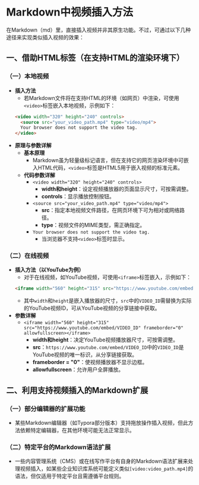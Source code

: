 # Markdown中视频插入方法

在Markdown（md）里，直接插入视频并非其原生功能。不过，可通过以下几种途径来实现类似插入视频的效果：

## 一、借助HTML标签（在支持HTML的渲染环境下）
### （一）本地视频
- **插入方法**
  - 若Markdown文件将在支持HTML的环境（如网页）中渲染，可使用`<video>`标签嵌入本地视频，示例如下：
  ```html
  <video width="320" height="240" controls>
    <source src="your_video_path.mp4" type="video/mp4">
    Your browser does not support the video tag.
  </video>
  ```
- **原理与参数详解**
  - **基本原理**
    - Markdown虽为轻量级标记语言，但在支持它的网页渲染环境中可嵌入HTML代码，`<video>`标签是HTML5用于嵌入视频的标准元素。
  - **代码参数详解**
    - `<video width="320" height="240" controls>`
      - **width和height**：设定视频播放器的页面显示尺寸，可按需调整。
      - **controls**：显示播放控制按钮。
    - `<source src="your_video_path.mp4" type="video/mp4">`
      - **src**：指定本地视频文件路径，在网页环境下可为相对或网络路径。
      - **type**：视频文件的MIME类型，需正确指定。
    - `Your browser does not support the video tag.`
      - 当浏览器不支持`<video>`标签时显示。

### （二）在线视频
- **插入方法（以YouTube为例）**
  - 对于在线视频，如YouTube视频，可使用`<iframe>`标签嵌入，示例如下：
  ```html
  <iframe width="560" height="315" src="https://www.youtube.com/embed/VIDEO_ID" frameborder="0" allowfullscreen></iframe>
  ```
  - 其中`width`和`height`是嵌入播放器的尺寸，`src`中的`VIDEO_ID`需替换为实际的YouTube视频ID，可从YouTube视频的分享链接中获取。
- **参数详解**
  - `<iframe width="560" height="315" src="https://www.youtube.com/embed/VIDEO_ID" frameborder="0" allowfullscreen></iframe>`
    - **width和height**：决定YouTube视频播放器尺寸，可按需调整。
    - **src**：`https://www.youtube.com/embed/VIDEO_ID`中的`VIDEO_ID`是YouTube视频的唯一标识，从分享链接获取。
    - **frameborder = "0"**：使视频播放器不显示边框。
    - **allowfullscreen**：允许用户全屏播放。

## 二、利用支持视频插入的Markdown扩展
### （一）部分编辑器的扩展功能
- 某些Markdown编辑器（如Typora部分版本）支持拖放操作插入视频，但此方法依赖特定编辑器，在其他环境可能无法正常显示。

### （二）特定平台的Markdown语法扩展
- 一些内容管理系统（CMS）或在线写作平台有自身的Markdown语法扩展来处理视频插入，如某些企业知识库系统可能定义类似`[video:video_path.mp4]`的语法，但仅适用于特定平台且需遵循平台规则。